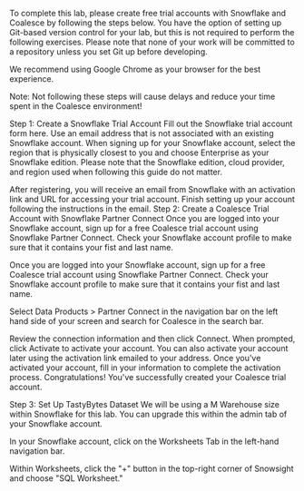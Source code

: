 To complete this lab, please create free trial accounts with Snowflake and Coalesce by following the steps below. You have the option of setting up Git-based version control for your lab, but this is not required to perform the following exercises. Please note that none of your work will be committed to a repository unless you set Git up before developing.

We recommend using Google Chrome as your browser for the best experience.

Note: Not following these steps will cause delays and reduce your time spent in the Coalesce environment!

Step 1: Create a Snowflake Trial Account
Fill out the Snowflake trial account form here. Use an email address that is not associated with an existing Snowflake account.
When signing up for your Snowflake account, select the region that is physically closest to you and choose Enterprise as your Snowflake edition. Please note that the Snowflake edition, cloud provider, and region used when following this guide do not matter.


After registering, you will receive an email from Snowflake with an activation link and URL for accessing your trial account. Finish setting up your account following the instructions in the email.
Step 2: Create a Coalesce Trial Account with Snowflake Partner Connect
Once you are logged into your Snowflake account, sign up for a free Coalesce trial account using Snowflake Partner Connect. Check your Snowflake account profile to make sure that it contains your fist and last name.

Once you are logged into your Snowflake account, sign up for a free Coalesce trial account using Snowflake Partner Connect. Check your Snowflake account profile to make sure that it contains your fist and last name.

Select Data Products > Partner Connect in the navigation bar on the left hand side of your screen and search for Coalesce in the search bar.


Review the connection information and then click Connect. 
When prompted, click Activate to activate your account. You can also activate your account later using the activation link emailed to your address. 
Once you've activated your account, fill in your information to complete the activation process. 
Congratulations! You've successfully created your Coalesce trial account.

Step 3: Set Up TastyBytes Dataset
We will be using a M Warehouse size within Snowflake for this lab. You can upgrade this within the admin tab of your Snowflake account.


In your Snowflake account, click on the Worksheets Tab in the left-hand navigation bar.


Within Worksheets, click the "+" button in the top-right corner of Snowsight and choose "SQL Worksheet."
